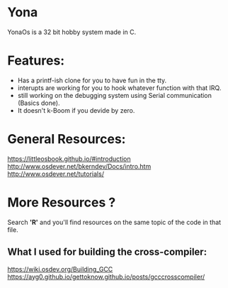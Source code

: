 # Yona
YonaOs is a 32 bit hobby system made in C.
# Features:
- Has a printf-ish clone for you to have fun in the tty.  
- interupts are working for you to hook whatever function with that IRQ.  
- still working on the debugging system using Serial communication (Basics done).
- It doesn't k-Boom if you devide by zero.
# General Resources:
https://littleosbook.github.io/#introduction  
http://www.osdever.net/bkerndev/Docs/intro.htm  
http://www.osdever.net/tutorials/  
# More Resources ?
Search **'R'** and you'll find resources on the same topic of the code in that file.
## What I used for building the cross-compiler:
https://wiki.osdev.org/Building_GCC    
https://ayg0.github.io/gettoknow.github.io/posts/gcccrosscompiler/  
